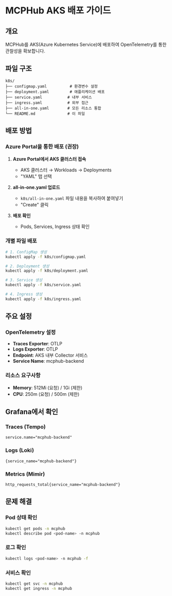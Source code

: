# MCPHub AKS 배포 가이드

## 개요
MCPHub를 AKS(Azure Kubernetes Service)에 배포하여 OpenTelemetry를 통한 관찰성을 확보합니다.

## 파일 구조
```
k8s/
├── configmap.yaml          # 환경변수 설정
├── deployment.yaml         # 애플리케이션 배포
├── service.yaml           # 내부 서비스
├── ingress.yaml           # 외부 접근
├── all-in-one.yaml        # 모든 리소스 통합
└── README.md              # 이 파일
```

## 배포 방법

### Azure Portal을 통한 배포 (권장)

1. **Azure Portal에서 AKS 클러스터 접속**
   - AKS 클러스터 → Workloads → Deployments
   - "YAML" 탭 선택

2. **all-in-one.yaml 업로드**
   - `k8s/all-in-one.yaml` 파일 내용을 복사하여 붙여넣기
   - "Create" 클릭

3. **배포 확인**
   - Pods, Services, Ingress 상태 확인

### 개별 파일 배포

```bash
# 1. ConfigMap 생성
kubectl apply -f k8s/configmap.yaml

# 2. Deployment 생성
kubectl apply -f k8s/deployment.yaml

# 3. Service 생성
kubectl apply -f k8s/service.yaml

# 4. Ingress 생성
kubectl apply -f k8s/ingress.yaml
```

## 주요 설정

### OpenTelemetry 설정
- **Traces Exporter**: OTLP
- **Logs Exporter**: OTLP
- **Endpoint**: AKS 내부 Collector 서비스
- **Service Name**: mcphub-backend

### 리소스 요구사항
- **Memory**: 512Mi (요청) / 1Gi (제한)
- **CPU**: 250m (요청) / 500m (제한)

## Grafana에서 확인

### Traces (Tempo)
```logql
service.name="mcphub-backend"
```

### Logs (Loki)
```logql
{service_name="mcphub-backend"}
```

### Metrics (Mimir)
```promql
http_requests_total{service_name="mcphub-backend"}
```

## 문제 해결

### Pod 상태 확인
```bash
kubectl get pods -n mcphub
kubectl describe pod <pod-name> -n mcphub
```

### 로그 확인
```bash
kubectl logs <pod-name> -n mcphub -f
```

### 서비스 확인
```bash
kubectl get svc -n mcphub
kubectl get ingress -n mcphub
``` 